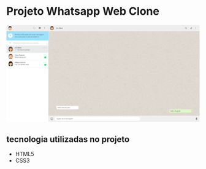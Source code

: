 # Projeto Whatsapp Web Clone

![Imagem do Site](/assets/layout.png)

## tecnologia utilizadas no projeto

* HTML5
* CSS3